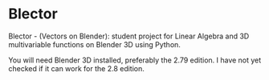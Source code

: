 # Blector
Blector - (Vectors on Blender): student project for Linear Algebra and 3D multivariable functions on Blender 3D using Python.

You will need Blender 3D installed, preferably the 2.79 edition. I have not yet checked if it can work for the 2.8 edition.
